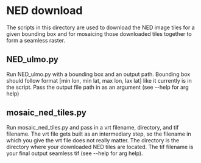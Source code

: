 # NED download
The scripts in this directory are used to download the NED image tiles for a given bounding box and for mosaicing those downloaded tiles together to form a seamless raster.

## NED_ulmo.py
Run NED_ulmo.py with a bounding box and an output path. Bounding box should follow format [min lon, min lat, max lon, lax lat] like it currently is in the script. Pass the output file path in as an argument (see --help for arg help)

## mosaic_ned_tiles.py
Run mosaic_ned_tiles.py and pass in a vrt filename, directory, and tif filename. The vrt file gets built as an intermediary step, so the filename in which you give the vrt file does not really matter. The directory is the directory where your downloaded NED tiles are located. The tif filename is your final output seamless tif (see --help for arg help).
